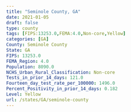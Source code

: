 ```yaml
---
title: "Seminole County, GA"
date: 2021-01-05
draft: false
type: county
tags: [FIPS:13253.0,FEMA:4.0,Non-core,Yellow]
categories: [GA]
County: Seminole County
State: GA
FIPS: 13253.0
FEMA_Region: 4.0
Population: 8090.0
NCHS_Urban_Rural_Classification: Non-core
Tests_in_prior_14_days: 121.0
Fourteen_day_test_rate_per_100000: 1496.0
Percent_Positivity_in_prior_14_days: 0.182
Level: Yellow
url: /states/GA/seminole-county
---
```



